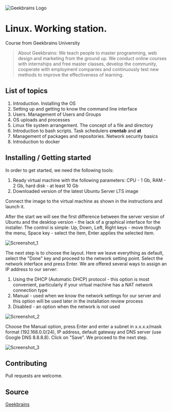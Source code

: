 ![Geekbrains Logo](https://github.com/ilyastartsdata/introductiontopython/blob/master/gb.png)

# Linux. Working station.

Course from Geekbrains University

> About Geekbrains: We teach people to master programming, web design and marketing from the ground up. We conduct online courses with internships and free master classes, develop the community, cooperate with employment companies and continuously test new methods to improve the effectiveness of learning.

## List of topics

1. Introduction. Installing the OS
2. Setting up and getting to know the command line interface
3. Users. Management of Users and Groups
4. OS uploads and processes
5. Linux file system arrangement. The concept of a file and directory
6. Introduction to bash scripts. Task schedulers **crontab** and **at**
7. Management of packages and repositories. Network security basics
8. Introduction to docker

## Installing / Getting started

In order to get started, we need the following tools:
  
  1. Ready virtual machine with the following parameters: CPU - 1 Gb, RAM - 2 Gb, hard disk - at least 10 Gb
  2. Downloaded version of the latest Ubuntu Server LTS image
  
Connect the image to the virtual machine as shown in the instructions and launch it.

After the start we will see the first difference between the server version of Ubuntu and the desktop version - the lack of a graphical interface for the installer. The control is simple: Up, Down, Left, Right keys - move through the menu, Space key - select the item, Enter applies the selected item.

![Screenshot_1](https://github.com/ilyastartsdata/linux_workstation/blob/main/screenshots/%231.png)

The next step is to choose the layout. Here we leave everything as default, select the "Done" key and proceed to the network setting point. Select the network interface and press Enter. We are offered several ways to assign an IP address to our server:

  1. Using the DHCP (Automatic DHCP) protocol - this option is most convenient, particularly if your virtual machine has a NAT network connection type
  2. Manual - used when we know the network settings for our server and this option will be used later in the installation review process
  3. Disabled - an option when the network is not used
  
![Screenshot_2](https://github.com/ilyastartsdata/linux_workstation/blob/main/screenshots/%232.png)

Choose the Manual option, press Enter and enter a subnet in x.x.x.x/mask format (192.168.0.0/24), IP address, default gateway and DNS server (use Google DNS 8.8.8.8). Click on "Save". We proceed to the next step.

![Screenshot_3](https://github.com/ilyastartsdata/linux_workstation/blob/main/screenshots/%233.png)

## Contributing

Pull requests are welcome.

## Source

[Geekbrains](https://geekbrains.ru)
